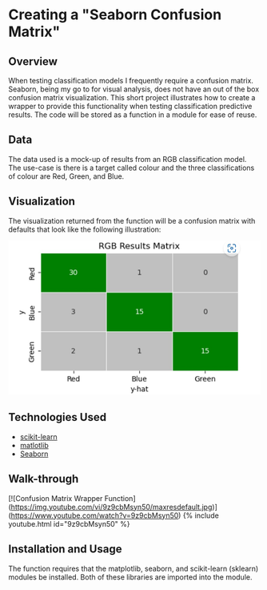 # Creating a "Seaborn Confusion Matrix"

## Overview
When testing classification models I frequently require a confusion matrix. Seaborn, being my go to for visual analysis, does not have an out of the box confusion matrix visualization. This short project illustrates how to create a wrapper to provide this functionality when testing classification predictive results. The code will be stored as a function in a module for ease of reuse.

## Data
The data used is a mock-up of results from an RGB classification model. The use-case is there is a target called colour and the three classifications of colour are Red, Green, and Blue. 

## Visualization
The visualization returned from the function will be a confusion matrix with defaults that look like the following illustration:  

![small matrix](img/matrix_sm.jpg)
## Technologies Used
*  [scikit-learn](https://scikit-learn.org/stable/index.html)
*  [matlotlib](https://matplotlib.org/)
*  [Seaborn](https://seaborn.pydata.org/)

## Walk-through  
[![Confusion Matrix Wrapper Function]
(https://img.youtube.com/vi/9z9cbMsyn50/maxresdefault.jpg)]
(https://www.youtube.com/watch?v=9z9cbMsyn50)
{% include youtube.html id="9z9cbMsyn50" %}

## Installation and Usage
The function requires that the matplotlib,  seaborn, and scikit-learn (sklearn) modules be installed. Both of these libraries are imported into the module.
